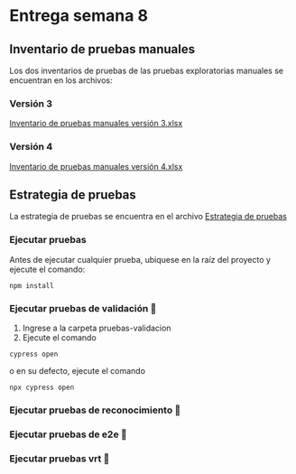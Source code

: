 # Entrega semana 8

## Inventario de pruebas manuales

Los dos inventarios de pruebas de las pruebas exploratorias manuales se encuentran en los archivos:

### Versión 3
[Inventario de pruebas manuales versión 3.xlsx](inventario-pruebas-manuales-version-3.xlsx)
### Versión 4
[Inventario de pruebas manuales versión 4.xlsx](inventario-pruebas-manuales-version-4.xlsx)

## Estrategia de pruebas

La estrategia de pruebas se encuentra en el archivo [Estrategia de pruebas](estrategia-pruebas.pdf)

### Ejecutar pruebas
Antes de ejecutar cualquier prueba, ubiquese en la raíz del proyecto y ejecute el comando:
```
npm install
``` 

### Ejecutar pruebas de validación 🚀
1. Ingrese a la carpeta pruebas-validacion
2. Ejecute el comando
```
cypress open
``` 
o en su defecto, ejecute el comando 
```
npx cypress open
``` 

### Ejecutar pruebas de reconocimiento 🚀

### Ejecutar pruebas de e2e 🚀

### Ejecutar pruebas vrt 🚀